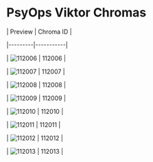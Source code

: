 # PsyOps Viktor Chromas


| Preview | Chroma ID |

|---------|-----------|

| ![112006](https://raw.communitydragon.org/latest/plugins/rcp-be-lol-game-data/global/default/v1/champion-chroma-images/112/112006.png) | 112006 |

| ![112007](https://raw.communitydragon.org/latest/plugins/rcp-be-lol-game-data/global/default/v1/champion-chroma-images/112/112007.png) | 112007 |

| ![112008](https://raw.communitydragon.org/latest/plugins/rcp-be-lol-game-data/global/default/v1/champion-chroma-images/112/112008.png) | 112008 |

| ![112009](https://raw.communitydragon.org/latest/plugins/rcp-be-lol-game-data/global/default/v1/champion-chroma-images/112/112009.png) | 112009 |

| ![112010](https://raw.communitydragon.org/latest/plugins/rcp-be-lol-game-data/global/default/v1/champion-chroma-images/112/112010.png) | 112010 |

| ![112011](https://raw.communitydragon.org/latest/plugins/rcp-be-lol-game-data/global/default/v1/champion-chroma-images/112/112011.png) | 112011 |

| ![112012](https://raw.communitydragon.org/latest/plugins/rcp-be-lol-game-data/global/default/v1/champion-chroma-images/112/112012.png) | 112012 |

| ![112013](https://raw.communitydragon.org/latest/plugins/rcp-be-lol-game-data/global/default/v1/champion-chroma-images/112/112013.png) | 112013 |